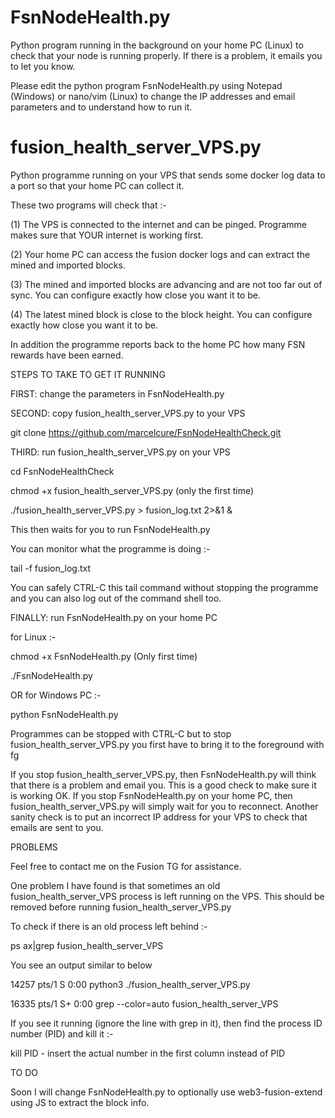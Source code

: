 # FsnNodeHealth.py
Python program running in the background on your home PC (Linux) to check that your node is running properly. If there is a problem, it emails you to let you know.

Please edit the python program FsnNodeHealth.py using Notepad (Windows) or nano/vim (Linux) to change the IP addresses and email
parameters and to understand how to run it.


# fusion_health_server_VPS.py
Python programme running on your VPS that sends some docker log data to a port so that your home PC can collect it.

These two programs will check that :-

(1) The VPS is connected to the internet and can be pinged. Programme makes sure that YOUR internet is working first.

(2) Your home PC can access the fusion docker logs and can extract the mined and imported blocks.

(3) The mined and imported blocks are advancing and are not too far out of sync. You can configure exactly how close you want it to be.

(4) The latest mined block is close to the block height.  You can configure exactly how close you want it to be.

In addition the programme reports back to the home PC how many FSN rewards have been earned.


STEPS TO TAKE TO GET IT RUNNING

FIRST:  change the parameters in FsnNodeHealth.py

SECOND: copy fusion_health_server_VPS.py to your VPS

git clone https://github.com/marcelcure/FsnNodeHealthCheck.git

THIRD: run fusion_health_server_VPS.py on your VPS  

cd FsnNodeHealthCheck

chmod +x fusion_health_server_VPS.py  (only the first time)

./fusion_health_server_VPS.py > fusion_log.txt  2>&1  &

This then waits for you to run FsnNodeHealth.py

You can monitor what the programme is doing :-

tail -f fusion_log.txt

You can safely CTRL-C this tail command without stopping the programme and you can also log out of the command shell too.

FINALLY: run FsnNodeHealth.py on your home PC

for Linux :-

chmod +x FsnNodeHealth.py  (Only first time)

./FsnNodeHealth.py

OR for Windows PC :-

python FsnNodeHealth.py

Programmes can be stopped with CTRL-C but to stop fusion_health_server_VPS.py you first have to bring it to the foreground with fg

If you stop fusion_health_server_VPS.py, then FsnNodeHealth.py will think that there is a problem and email you. This is a good check to make sure it is working OK. If you stop FsnNodeHealth.py on your home PC, then fusion_health_server_VPS.py will simply wait for you to reconnect. Another sanity check is to put an incorrect IP address for your VPS to check that emails are sent to you.


PROBLEMS

Feel free to contact me on the Fusion TG for assistance.

One problem I have found is that sometimes an old fusion_health_server_VPS process is left running on the VPS. This should be removed before running fusion_health_server_VPS.py

To check if there is an old process left behind :-

ps ax|grep fusion_health_server_VPS

You see an output similar to below 

14257 pts/1    S      0:00 python3 ./fusion_health_server_VPS.py

16335 pts/1    S+     0:00 grep --color=auto fusion_health_server_VPS


If you see it running (ignore the line with grep in it), then find the process ID number  (PID) and kill it :-

kill PID     - insert the actual number in the first column instead of PID

TO DO

Soon I will change FsnNodeHealth.py to optionally use web3-fusion-extend using JS to extract the block info.
